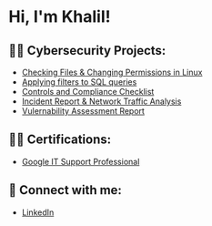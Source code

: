 <h1>Hi, I'm Khalil! </h1>

<h2>👨‍💻 Cybersecurity Projects:</h2>

  - [Checking Files & Changing Permissions in Linux](https://github.com/khalilgtech/khalilgtech/files/14352614/File.permissions.in.Linux.docx)
  - [Applying filters to SQL queries](https://github.com/joshmadakor1/4chan-Image-Analysis-Middleware-C964) <b><i></b></i>
  - [Controls and Compliance Checklist](https://github.com/joshmadakor1/Sentinel-Lab)
  - [Incident Report & Network Traffic Analysis](https://github.com/joshmadakor1/Jwipe.PowerShell)
  - [Vulernability Assessment Report](https://github.com/joshmadakor1/AD_PS)

<h2>👨‍💻 Certifications:</h2>

- [Google IT Support Professional](https://coursera.org/share/8d8ecb8fe8d5d73116fa3f427862bea6)

<h2> 🤳 Connect with me:</h2>

- [LinkedIn](https://linkedin.com/in/khalilgtech)
<!--
**joshmadakor1/joshmadakor1** is a ✨ _special_ ✨ repository because its `README.md` (this file) appears on your GitHub profile.

Here are some ideas to get you started:

- 🔭 I’m currently working on ...
- 🌱 I’m currently learning ...
- 👯 I’m looking to collaborate on ...
- 🤔 I’m looking for help with ...
- 💬 Ask me about ...
- 📫 How to reach me: ...
- 😄 Pronouns: ...
- ⚡ Fun fact: ...
-->

